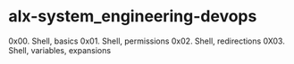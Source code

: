 # alx-system_engineering-devops
0x00. Shell, basics
0x01. Shell, permissions
0x02. Shell, redirections
0X03. Shell, variables, expansions

